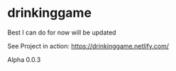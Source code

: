 # drinkinggame
Best I can do for now will be updated

See Project in action: https://drinkinggame.netlify.com/

Alpha 0.0.3

